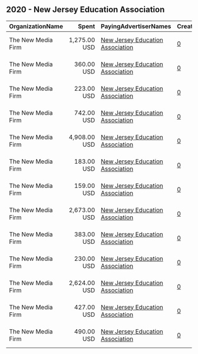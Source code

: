 ## 2020 - New Jersey Education Association 
|OrganizationName|Spent|PayingAdvertiserNames|CreativeUrls|Impressions|Genders|AgeBrackets|CountryCodes|BillingAddresses|CandidateBallotInformation|
|:---|---:|:---|:---|---:|:---|:---|:---|:---|:---|
|The New Media Firm|1,275.00 USD|[New Jersey Education Association](2020/New_Jersey_Education_Association.md)|[0](https://www.snap.com/political-ads/asset/c5b16e7dfc3f8f421320bae12fa7e03e83de653da2f6d7517a8c32d3385a1ae3?mediaType=mp4)|227,207||18+|united states|"1730 Rhode Island Ave, NW Ste 213,Washington,20036,US"|NJEA|
|The New Media Firm|360.00 USD|[New Jersey Education Association](2020/New_Jersey_Education_Association.md)|[0](https://www.snap.com/political-ads/asset/9cd3610afdd6f7b9452011ab688e81ef4f548c30787f48b22b18405634483005?mediaType=mp4)|108,025||25+|united states|"1730 Rhode Island Ave, NW Ste 213,Washington,20036,US"|NJEA|
|The New Media Firm|223.00 USD|[New Jersey Education Association](2020/New_Jersey_Education_Association.md)|[0](https://www.snap.com/political-ads/asset/bd68490db50f156e05be76521de445e6ab71395e86ea9254aec00798794f8689?mediaType=mp4)|84,838|||united states|"1730 Rhode Island Ave, NW Ste 213,Washington,20036,US"|NJEA|
|The New Media Firm|742.00 USD|[New Jersey Education Association](2020/New_Jersey_Education_Association.md)|[0](https://www.snap.com/political-ads/asset/bc35276f941f3329de706e26fca0333b3cd18ba0758296a4d7ab858c2f98ea2c?mediaType=mp4)|305,572|||united states|"1730 Rhode Island Ave, NW Ste 213,Washington,20036,US"|NJEA|
|The New Media Firm|4,908.00 USD|[New Jersey Education Association](2020/New_Jersey_Education_Association.md)|[0](https://www.snap.com/political-ads/asset/513a245a4c05873cf482ac00c34ab7830bd5f5ec58707ebaded96ea9f5403a08?mediaType=mp4)|1,272,339||18+|united states|"1730 Rhode Island Ave, NW Ste 213,Washington,20036,US"|Ch 78|
|The New Media Firm|183.00 USD|[New Jersey Education Association](2020/New_Jersey_Education_Association.md)|[0](https://www.snap.com/political-ads/asset/6796f23deed344a6efffae2e98a1b83e131bb1e379921ada7161bf5214bcd331?mediaType=mp4)|64,076|||united states|"1730 Rhode Island Ave, NW Ste 213,Washington,20036,US"|NJEA|
|The New Media Firm|159.00 USD|[New Jersey Education Association](2020/New_Jersey_Education_Association.md)|[0](https://www.snap.com/political-ads/asset/4536f062262f757053ab08c8925acd5a44e0607d2fa4cff4d26b42eefbea030b?mediaType=mp4)|41,937||25+|united states|"1730 Rhode Island Ave, NW Ste 213,Washington,20036,US"|NJEA|
|The New Media Firm|2,673.00 USD|[New Jersey Education Association](2020/New_Jersey_Education_Association.md)|[0](https://www.snap.com/political-ads/asset/d1a39f78b92bc6e2a876c1c207ae9e46e5a7114406149ef2c79f3260a0fe5803?mediaType=mp4)|859,433|||united states|"1730 Rhode Island Ave, NW Ste 213,Washington,20036,US"|NJEA|
|The New Media Firm|383.00 USD|[New Jersey Education Association](2020/New_Jersey_Education_Association.md)|[0](https://www.snap.com/political-ads/asset/77b9b901cc940b7e4816c87638caa91c65189f12cb6460384fe690c93c0ded8a?mediaType=mp4)|93,456||25+|united states|"1730 Rhode Island Ave, NW Ste 213,Washington,20036,US"|NJEA|
|The New Media Firm|230.00 USD|[New Jersey Education Association](2020/New_Jersey_Education_Association.md)|[0](https://www.snap.com/political-ads/asset/822deded96fdb1d0cba9a3b455de27ab031930bfac7caa6fe68219a94f563e58?mediaType=mp4)|52,008||25+|united states|"1730 Rhode Island Ave, NW Ste 213,Washington,20036,US"|NJEA|
|The New Media Firm|2,624.00 USD|[New Jersey Education Association](2020/New_Jersey_Education_Association.md)|[0](https://www.snap.com/political-ads/asset/c5b16e7dfc3f8f421320bae12fa7e03e83de653da2f6d7517a8c32d3385a1ae3?mediaType=mp4)|577,385||25+|united states|"1730 Rhode Island Ave, NW Ste 213,Washington,20036,US"|NJEA|
|The New Media Firm|427.00 USD|[New Jersey Education Association](2020/New_Jersey_Education_Association.md)|[0](https://www.snap.com/political-ads/asset/f5c3d17a9bc315dfeeaa3a1986d011f28cb29404d35f58165e2966a45362db30?mediaType=mp4)|158,010|||united states|"1730 Rhode Island Ave, NW Ste 213,Washington,20036,US"|NJEA|
|The New Media Firm|490.00 USD|[New Jersey Education Association](2020/New_Jersey_Education_Association.md)|[0](https://www.snap.com/political-ads/asset/ad3aa7f428d4f14823d91a1327226fd46392f35d919579b7455a8ec4b291c4f1?mediaType=mp4)|132,900||25+|united states|"1730 Rhode Island Ave, NW Ste 213,Washington,20036,US"|NJEA|

